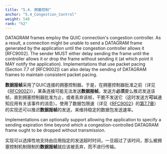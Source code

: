 ```yaml
---
title: "5.4. 拥塞控制"
anchor: "5.4_Congestion_Control"
weight: 540
rank: "h2"
---
```


DATAGRAM frames employ the QUIC connection's congestion controller. As a result, a connection might be unable to send a DATAGRAM frame generated by the application until the congestion controller allows it [RFC9002]. The sender MUST either delay sending the frame until the controller allows it or drop the frame without sending it (at which point it MAY notify the application). Implementations that use packet pacing (Section 7.7 of [RFC9002]) can also delay the sending of DATAGRAM frames to maintain consistent packet pacing.

**数据报帧**采用了QUIC连接的拥塞控制器。于是，在拥塞控制器批准之前（详见《[RFC9002]()》），某条连接可能无法发送**数据报帧**。发送方**必须**要么推迟发送该帧，直到拥塞控制器批准为止，或者丢弃该帧，干脆不发送它（这时发送方**可以**通知应用有关该事件的消息）。使用了数据包限速（详见《[RFC9002]()》的[第7.7章]()）的实现还可以推迟**数据报帧**的发送，来维持稳定的数据包发送速率。

Implementations can optionally support allowing the application to specify a sending expiration time beyond which a congestion-controlled DATAGRAM frame ought to be dropped without transmission.

实现可以选择性地支持由应用指定的发送超时时间，一旦超过了该时间，那么被拥塞控制机制限制的**数据报帧**就应该被丢弃，而不进行传输。
